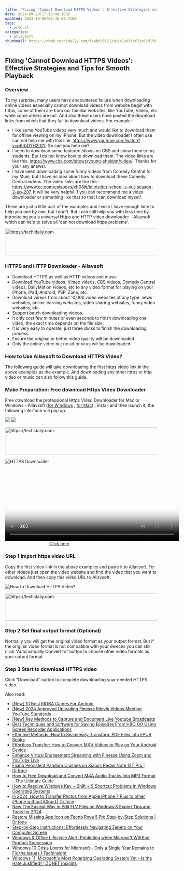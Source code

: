 ```yaml
---
title: "Fixing 'Cannot Download HTTPS Videos': Effective Strategies and Tips for Smooth Playback"
date: 2024-09-28T17:10:48.103Z
updated: 2024-10-06T00:46:09.716Z
tags:
  - product
categories:
  - allavsoft
thumbnail: https://thmb.techidaily.com/fe4b0191212c8e41c031bf23c61d1f9123e35ac3bb319d7b6d127b4e0747eef8.jpg
---
```


## Fixing 'Cannot Download HTTPS Videos': Effective Strategies and Tips for Smooth Playback

### Overview

To my surprise, many users have encountered failure when downloading online videos especially cannot download videos from website begin with https, some of them are from our familiar websites, like YouTube, Vimeo, etc while some others are not. And also these users have posted the download links from which that they fail to download videos. For example:

* I like some YouTube videos very much and would like to download them for offline viewing on my iPhone. But the video downloader I often use can not help me with this link: <https://www.youtube.com/watch?v=p6rbOYH2tGY>. So can you help me?
* I need to download some featured shows on CBS and show them to my students. But I do not know how to download them. The video links are like this: <https://www.cbs.com/shows/young-sheldon/video/>. Thanks for your any answer.
* I have been downloading some funny videos from Comedy Central for my Mum, but I have no idea about how to download these Comedy Central videos. The video links are like this: <https://www.cc.com/episodes/xh08ih/idiotsitter-school-s-out-season-2-ep-207>. It will be very helpful if you can recommend me a video downloader or something like that so that I can download myself.

These are just a little part of the examples and I wish I have enough time to help you one by one, but I don't. But I can still help you with less time by introducing you a universal Https and HTTP video downloader - Allavsoft which can help to solve all 'can not download https problems'.

<!-- affiliate ads begin -->
<a href="https://versadesk.pxf.io/c/5597632/1828647/21290" target="_top" id="1828647">
  <img src="//a.impactradius-go.com/display-ad/21290-1828647" border="0" alt="https://techidaily.com" width="728" height="90"/>
</a>
<img height="0" width="0" src="https://versadesk.pxf.io/i/5597632/1828647/21290" style="position:absolute;visibility:hidden;" border="0" />
<!-- affiliate ads end -->

### HTTPS and HTTP Downloader - Allavsoft

* Download HTTPS as well as HTTP videos and music
* Download YouTube videos, Vimeo videos, CBS videos, Comedy Central videos, DailyMotion videos, etc to any video format for playing on your iPhone, iPad, Android, PSP, Zune, etc.
* Download videos from about 10,000 video websites of any type: news websites, online learning websites, video sharing websites, funny video websites, etc.
* Support batch downloading videos.
* It only cost few minutes or even seconds to finish downloading one video, the exact time depends on the file size.
* It is very easy to operate, just three clicks to finish the downloading process.
* Ensure the original or better video quality will be downloaded.
* Only the online video but no ad or virus will be downloaded.

### How to Use Allavsoft to Download HTTPS Video?

The following guide will take downloading the first https video link in the above examples as the example. And downloading any other https or http video or music can also follow this guide.

### Make Preparation: Free download Https Video Downloader

Free download the professional Https Video Downloader for Mac or Windows - Allavsoft ([for Windows](https://tools.techidaily.com/allavsoft/products/) , [for Mac](https://tools.techidaily.com/allavsoft/products/)) , install and then launch it, the following interface will pop up.

[![](https://www.allavsoft.com/how-to/../images/how-to/free-download-win.jpg)](https://tools.techidaily.com/allavsoft/products/) [![](https://www.allavsoft.com/how-to/../images/how-to/free-download-mac.jpg)](https://tools.techidaily.com/allavsoft/products/)

<!-- affiliate ads begin -->
<a href="https://appsumo.8odi.net/c/5597632/2144275/7443" target="_top" id="2144275">
  <img src="//a.impactradius-go.com/display-ad/7443-2144275" border="0" alt="https://techidaily.com" width="728" height="90"/>
</a>
<img height="0" width="0" src="https://appsumo.8odi.net/i/5597632/2144275/7443" style="position:absolute;visibility:hidden;" border="0" />
<!-- affiliate ads end -->

![HTTPS Downloader](https://www.allavsoft.com/how-to/../images/allavsoft/screen-shot-600.jpg)

<!-- affiliate ads begin -->
<span id="1993652">
					<video width="576" height="240" style="cursor:pointer"
           poster="//a.impactradius-go.com/display-clicktoplayimage/1993652.png"
           onclick="if(!this.playClicked){this.play();this.setAttribute('controls',true);this.playClicked=true;}">
	   <source src="//a.impactradius-go.com/display-ad/22993-1993652">
	   <img src="//a.impactradius-go.com/display-clicktoplayimage/1993652.png" style="border: none; height: 100%; width: 100%; object-fit: contain">
	</video>
	<div style="width:360px;text-align:center"><a href="javascript:window.open(decodeURIComponent('https%3A%2F%2Fhomestyler.sjv.io%2Fc%2F5597632%2F1993652%2F22993'), '_blank');void(0);">Click here</a></div>
</span>
<img height="0" width="0" src="https://imp.pxf.io/i/5597632/1993652/22993" style="position:absolute;visibility:hidden;" border="0" />
<!-- affiliate ads end -->

### Step 1 Import https video URL

Copy the first video link in the above examples and paste it to Allavsoft. For other videos just open the video website and find the video that you want to download. And then copy this video URL to Allavsoft.

![How to Download HTTPS Video?](https://www.allavsoft.com/how-to/../images/how-to/download-rtmp-video/download-rtmp-video.jpg)

<!-- affiliate ads begin -->
<a href="https://laganoo.pxf.io/c/5597632/1484944/16446" target="_top" id="1484944">
  <img src="//a.impactradius-go.com/display-ad/16446-1484944" border="0" alt="https://techidaily.com" width="728" height="90"/>
</a>
<img height="0" width="0" src="https://laganoo.pxf.io/i/5597632/1484944/16446" style="position:absolute;visibility:hidden;" border="0" />
<!-- affiliate ads end -->

### Step 2 Set final output format (Optional)

Normally you will get the original video format as your output format. But if the original video format is not compatible with your devices you can still click "Automatically Convert to" button to choose other video formats as your output format.

### Step 3 Start to download HTTPS video

Click "Download" button to complete downloading your needed HTTPS video.

<ins class="adsbygoogle"
     style="display:block"
     data-ad-format="autorelaxed"
     data-ad-client="ca-pub-7571918770474297"
     data-ad-slot="1223367746"></ins>

<ins class="adsbygoogle"
     style="display:block"
     data-ad-client="ca-pub-7571918770474297"
     data-ad-slot="8358498916"
     data-ad-format="auto"
     data-full-width-responsive="true"></ins>

<span class="atpl-alsoreadstyle">Also read:</span>
<div><ul>
<li><a href="https://video-capture.techidaily.com/new-10-best-moba-games-for-android/"><u>[New] 10 Best MOBA Games For Android</u></a></li>
<li><a href="https://youtube-tips.techidaily.com/024-approved-uploading-finesse-imovie-videos-meeting-youtube-standards/"><u>[New] 2024 Approved Uploading Finesse IMovie Videos Meeting YouTube Standards</u></a></li>
<li><a href="https://desktop-recording.techidaily.com/new-key-methods-to-capture-and-document-live-youtube-broadcasts/"><u>[New] Key Methods to Capture and Document Live Youtube Broadcasts</u></a></li>
<li><a href="https://win-marvelous.techidaily.com/best-techniques-and-software-for-saving-episodes-from-hbo-go-using-screen-recorder-applications/"><u>Best Techniques and Software for Saving Episodes From HBO GO Using Screen Recorder Applications</u></a></li>
<li><a href="https://win-marvelous.techidaily.com/effective-methods-how-to-seamlessly-transform-pdf-files-into-epub-books/"><u>Effective Methods: How to Seamlessly Transform PDF Files Into EPUB Books</u></a></li>
<li><a href="https://win-marvelous.techidaily.com/effortless-transfer-how-to-convert-mkv-videos-to-play-on-your-android-device/"><u>Effortless Transfer: How to Convert MKV Videos to Play on Your Android Device</u></a></li>
<li><a href="https://fox-links.techidaily.com/enhance-virtual-engagement-streaming-with-finesse-using-zoom-and-youtube-live/"><u>Enhance Virtual Engagement Streaming with Finesse Using Zoom and YouTube Live</u></a></li>
<li><a href="https://howto.techidaily.com/fixing-persistent-pandora-crashes-on-xiaomi-redmi-note-12t-pro-drfone-by-drfone-fix-android-problems-fix-android-problems/"><u>Fixing Persistent Pandora Crashes on Xiaomi Redmi Note 12T Pro | Dr.fone</u></a></li>
<li><a href="https://win-marvelous.techidaily.com/how-to-free-download-and-convert-m4a-audio-tracks-into-mp3-format-the-ultimate-guide/"><u>How to Free Download and Convert M4A Audio Tracks Into MP3 Format - The Ultimate Guide</u></a></li>
<li><a href="https://win-howtos.techidaily.com/how-to-resolve-windows-key-plus-shift-plus-s-shortcut-problems-in-windows-operating-systems/"><u>How to Resolve Windows Key + Shift + S Shortcut Problems in Windows Operating Systems</u></a></li>
<li><a href="https://iphone-transfer.techidaily.com/in-2024-how-to-transfer-photos-from-apple-iphone-7-plus-to-other-iphone-without-icloud-drfone-by-drfone-transfer-from-ios/"><u>In 2024, How to Transfer Photos from Apple iPhone 7 Plus to other iPhone without iCloud | Dr.fone</u></a></li>
<li><a href="https://ai-video-apps.techidaily.com/new-the-easiest-way-to-edit-flv-files-on-windows-8-expert-tips-and-tools-for-2024/"><u>New The Easiest Way to Edit FLV Files on Windows 8 Expert Tips and Tools for 2024</u></a></li>
<li><a href="https://howto.techidaily.com/restore-missing-app-icon-on-tecno-pova-5-pro-step-by-step-solutions-drfone-by-drfone-fix-android-problems-fix-android-problems/"><u>Restore Missing App Icon on Tecno Pova 5 Pro Step-by-Step Solutions | Dr.fone</u></a></li>
<li><a href="https://win-marvelous.techidaily.com/step-by-step-instructions-effortlessly-navigating-zepeto-on-your-computer-screen/"><u>Step-by-Step Instructions: Effortlessly Navigating Zepeto on Your Computer Screen</u></a></li>
<li><a href="https://win-marvelous.techidaily.com/windows-and-office-lifecycle-alert-predicting-when-microsoft-will-end-product-succession/"><u>Windows & Office Lifecycle Alert: Predicting when Microsoft Will End Product Succession</u></a></li>
<li><a href="https://win-marvelous.techidaily.com/windows-10-crisis-looms-for-microsoft-only-a-single-year-remains-to-fix-the-issues-techinsight/"><u>Windows 10 Crisis Looms for Microsoft - Only a Single Year Remains to Fix the Issues | TechInsight</u></a></li>
<li><a href="https://win-marvelous.techidaily.com/windows-11-microsofts-most-polarizing-operating-system-yet-is-the-hate-justified-zdnet-insights/"><u>Windows 11: Microsoft's Most Polarizing Operating System Yet - Is the Hate Justified? | ZDNET Insights</u></a></li>
</ul></div>

